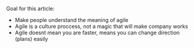 
Goal for this article:

- Make people understand the meaning of agile
- Agile is a culture proccess, not a magic that will make company works
- Agile doesnt mean you are faster, means you can change direction (plans) easily


